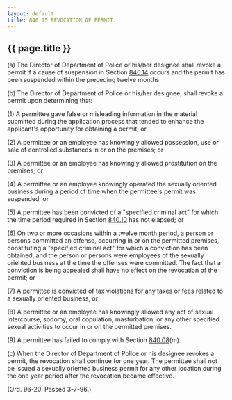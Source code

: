 ```yaml
---
layout: default 
title: 840.15 REVOCATION OF PERMIT.
---
```


{{ page.title }}
----------------

​(a) The Director of Department of Police or his/her designee shall
revoke a permit if a cause of suspension in Section
[840.14](3d281fb5.html) occurs and the permit has been suspended within
the preceding twelve months.

​(b) The Director of Department of Police or his/her designee, shall
revoke a permit upon determining that:

​(1) A permittee gave false or misleading information in the material
submitted during the application process that tended to enhance the
applicant's opportunity for obtaining a permit; or

​(2) A permittee or an employee has knowingly allowed possession, use or
sale of controlled substances in or on the premises; or

​(3) A permittee or an employee has knowingly allowed prostitution on
the premises; or

​(4) A permittee or an employee knowingly operated the sexually oriented
business during a period of time when the permittee's permit was
suspended; or

​(5) A permittee has been convicted of a "specified criminal act" for
which the time period required in Section [840.10](3cfb9fda.html) has
not elapsed; or

​(6) On two or more occasions within a twelve month period, a person or
persons committed an offense, occurring in or on the permitted premises,
constituting a "specified criminal act" for which a conviction has been
obtained, and the person or persons were employees of the sexually
oriented business at the time the offenses were committed. The fact that
a conviction is being appealed shall have no effect on the revocation of
the permit; or

​(7) A permittee is convicted of tax violations for any taxes or fees
related to a sexually oriented business, or

​(8) A permittee or an employee has knowingly allowed any act of sexual
intercourse, sodomy, oral copulation, masturbation, or any other
specified sexual activities to occur in or on the permitted premises.

​(9) A permittee has failed to comply with Section
[840.08](3cc728cc.html)(m).

​(c) When the Director of Department of Police or his designee revokes a
permit, the revocation shall continue for one year. The permittee shall
not be issued a sexually oriented business permit for any other location
during the one year period after the revocation became effective.

(Ord. 96-20. Passed 3-7-96.)
